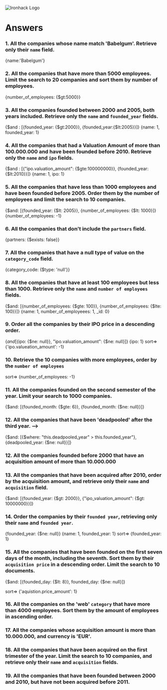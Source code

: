 ![Ironhack Logo](https://i.imgur.com/1QgrNNw.png)

# Answers

### 1. All the companies whose name match 'Babelgum'. Retrieve only their `name` field.

{name:'Babelgum'}

### 2. All the companies that have more than 5000 employees. Limit the search to 20 companies and sort them by **number of employees**.

{number_of_employees: {$gt:5000}}

### 3. All the companies founded between 2000 and 2005, both years included. Retrieve only the `name` and `founded_year` fields.

{$and : [{founded_year: {$gt:2000}}, {founded_year:{$lt:2005}}]}
{name: 1, founded_year: 1}

### 4. All the companies that had a Valuation Amount of more than 100.000.000 and have been founded before 2010. Retrieve only the `name` and `ipo` fields.

{$and : [{"ipo.valuation_amount": {$gte:100000000}}, {founded_year:{$lt:2010}}]}
{name: 1, ipo: 1}

### 5. All the companies that have less than 1000 employees and have been founded before 2005. Order them by the number of employees and limit the search to 10 companies.

{$and: [{founded_year: {$lt: 2005}}, {number_of_employees: {$lt: 1000}]}
{number_of_employees: -1}

### 6. All the companies that don't include the `partners` field.

{partners: {$exists: false}}

### 7. All the companies that have a null type of value on the `category_code` field.

{category_code: {$type: 'null'}}

### 8. All the companies that have at least 100 employees but less than 1000. Retrieve only the `name` and `number of employees` fields.

{$and: [{number_of_employees: {$gte: 100}}, {number_of_employees: {$lte: 100}}]}
{name: 1, number_of_employeees: 1, _id: 0}

### 9. Order all the companies by their IPO price in a descending order.

{$and [${ipo: {$ne: null}}, "ipo.valuation_amount": {$ne: null}]}
{ipo: 1}
sort=>  {'ipo.valueation_amount': -1}

### 10. Retrieve the 10 companies with more employees, order by the `number of employees`


sort=>  {number_of_employees: -1}

### 11. All the companies founded on the second semester of the year. Limit your search to 1000 companies.

{$and: [{founded_month: {$gte: 6}}, {founded_month: {$ne: null}}]}

### 12. All the companies that have been 'deadpooled' after the third year. -->

{$and: [{$where: "this.deadpooled_year" > this.founded_year"}, {deadpooled_year: {$ne: null}}]}

### 12. All the companies founded before 2000 that have an acquisition amount of more than 10.000.000



### 13. All the companies that have been acquired after 2010, order by the acquisition amount, and retrieve only their `name` and `acquisition` field.

{$and: [{founded_year: {$gt: 2000}}, {"ipo_valuation_amount": {$gt: 10000000}}]}

### 14. Order the companies by their `founded year`, retrieving only their `name` and `founded year`.

{founded_year: {$ne: null}}
{name: 1, founded_year: 1}
sort=> {founded_year: 1}

### 15. All the companies that have been founded on the first seven days of the month, including the seventh. Sort them by their `acquisition price` in a descending order. Limit the search to 10 documents.

{$and: [{founded_day: {$lt: 8}}, founded_day: {$ne: null}]}

sort=> {'aquistion.price_amount': 1}

### 16. All the companies on the 'web' `category` that have more than 4000 employees. Sort them by the amount of employees in ascending order.

<!-- Your Code Goes Here -->


### 17. All the companies whose acquisition amount is more than 10.000.000, and currency is 'EUR'.
<!-- Your Code Goes Here -->

### 18. All the companies that have been acquired on the first trimester of the year. Limit the search to 10 companies, and retrieve only their `name` and `acquisition` fields.

<!-- Your Code Goes Here -->

### 19. All the companies that have been founded between 2000 and 2010, but have not been acquired before 2011.

<!-- Your Code Goes Here -->
